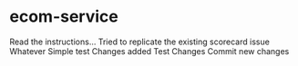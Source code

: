 # ecom-service

Read the instructions...
Tried to replicate the existing scorecard issue
Whatever
Simple test
Changes added
Test Changes
Commit new changes
